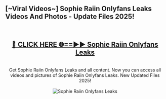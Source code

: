 <h2>[~Viral Videos~] Sophie Raiin Onlyfans Leaks Videos And Photos - Update Files 2025!</h2>
<br>
<div align="center">
<h2><a href="https://top-ai-tools.click/QrbHav" rel="nofollow">🔴 CLICK HERE 🌐==►► Sophie Raiin Onlyfans Leaks</a></h2>
<br>
Get Sophie Raiin Onlyfans Leaks and all content. Now you can access all videos and pictures of Sophie Raiin Onlyfans Leaks. New Updated Files 2025!
<br>
<br>
<a href="https://top-ai-tools.click/QrbHav" rel="nofollow" data-target="animated-image.originalLink"><img src="https://i.ibb.co.com/WyWwxjT/player-gif2.gif" alt="Sophie Raiin Onlyfans Leaks" style="max-width: 100%; display: inline-block;" data-target="animated-image.originalImage"></a>
</div>
<br>